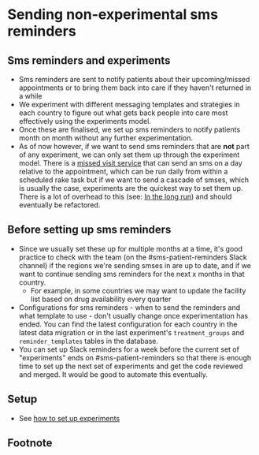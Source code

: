 # Sending non-experimental sms reminders

## Sms reminders and experiments

- Sms reminders are sent to notify patients about their upcoming/missed appointments or to bring them back into care if
  they haven't returned in a while
- We experiment with different messaging templates and strategies in each country to figure out what gets back
  people
  into care most effectively using the experiments model.
- Once these are finalised, we set up sms reminders to notify patients month on month without any further
  experimentation.
- As of now however, if we want to send sms reminders that are **not** part of any experiment, we can only set them up
  through the experiment model. There is a
  [missed visit service](https://github.com/simpledotorg/simple-server/blob/171a0c27fb84468987c1c01126ef6c5dcaf45515/app/services/missed_visit_reminder_service.rb)
  that can send an sms on a day relative to the appointment, which can be run daily from within a scheduled rake task
  but if we want to send a cascade of smses, which is usually the case, experiments are the quickest way to set them up.
  There is a lot of overhead to this (see: [In the long run](#in-the-long-run)) and should eventually be refactored.

## Before setting up sms reminders

- Since we usually set these up for multiple months at a time, it's good practice to check with the team (on the
  #sms-patient-reminders Slack channel) if the regions we're sending smses in are up to date, and if we want to continue
  sending sms reminders for the next x months in that country.
  - For example, in some countries we may want to update the facility list based on drug availability every quarter
- Configurations for sms reminders - when to send the reminders and what template to use - don't usually change once
  experimentation has ended. You can find the latest configuration for each country in the latest data migration or
  in the last experiment's `treatment_groups` and `reminder_templates` tables in the database.
- You can set up Slack reminders for a week before the current set of "experiments" ends on #sms-patient-reminders so
  that there is enough time to set up the next set of experiments and get the code reviewed and merged. It would be good
  to automate this eventually.

## Setup

- See [how to set up experiments](https://github.com/simpledotorg/simple-server/blob/171a0c27fb84468987c1c01126ef6c5dcaf45515/doc/howto/sms_reminder_experiments.md)

## Footnote
